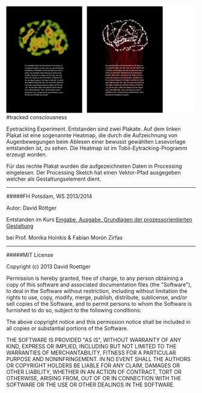 ![image](screenshot.png)  
#tracked consciousness

Eyetracking Experiment. Entstanden sind zwei Plakate. Auf dem linken Plakat ist eine sogenannte Heatmap, die durch die Aufzeichnung von Augenbewegungen beim Ablesen einer bewusst gewählten Lesevorlage entstanden ist, zu sehen. Die Heatmap ist im Tobii-Eytracking-Programm erzeugt worden. 

Für das rechte Plakat wurden die aufgezeichneten Daten in Processing eingelesen. Der Processing Sketch hat einen Vektor-Pfad ausgegeben welcher als Gestaltungselement dient.

---

#####FH Potsdam, WS 2013/2014 

Autor: David Röttger

Entstanden im Kurs [Eingabe, Ausgabe. Grundlagen der prozessorientierten Gestaltung](https://incom.org/workspace/4693)

bei Prof. Monika Hoinkis & Fabian Morón Zirfas

---

#####MIT License

Copyright (c) 2013 David Roettger

Permission is hereby granted, free of charge, to any person obtaining a copy of this software and associated documentation files (the "Software"), to deal in the Software without restriction, including without limitation the rights to use, copy, modify, merge, publish, distribute, sublicense, and/or sell copies of the Software, and to permit persons to whom the Software is furnished to do so, subject to the following conditions:

The above copyright notice and this permission notice shall be included in all copies or substantial portions of the Software.

THE SOFTWARE IS PROVIDED "AS IS", WITHOUT WARRANTY OF ANY KIND, EXPRESS OR IMPLIED, INCLUDING BUT NOT LIMITED TO THE WARRANTIES OF MERCHANTABILITY, FITNESS FOR A PARTICULAR PURPOSE AND NONINFRINGEMENT. IN NO EVENT SHALL THE AUTHORS OR COPYRIGHT HOLDERS BE LIABLE FOR ANY CLAIM, DAMAGES OR OTHER LIABILITY, WHETHER IN AN ACTION OF CONTRACT, TORT OR OTHERWISE, ARISING FROM, OUT OF OR IN CONNECTION WITH THE SOFTWARE OR THE USE OR OTHER DEALINGS IN THE SOFTWARE.







